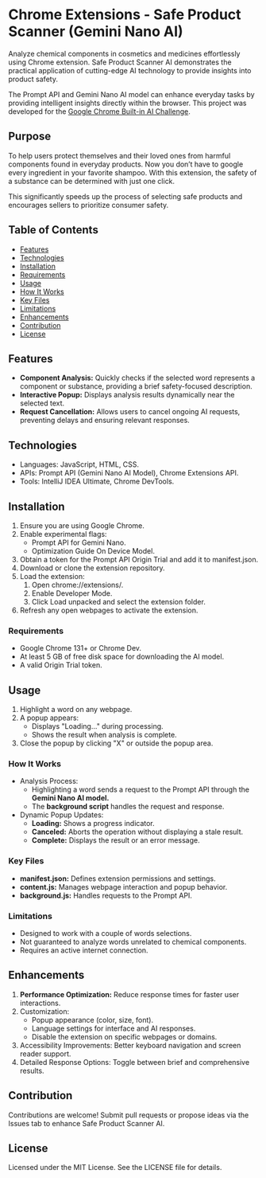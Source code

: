 # Chrome Extensions - Safe Product Scanner (Gemini Nano AI)
Analyze chemical components in cosmetics and medicines effortlessly using Chrome extension. Safe Product Scanner AI demonstrates the practical application of cutting-edge AI technology to provide insights into product safety.

The Prompt API and Gemini Nano AI model can enhance everyday tasks by providing intelligent insights directly within the browser. This project was developed for the [Google Chrome Built-in AI Challenge](https://googlechromeai.devpost.com/).

## Purpose
To help users protect themselves and their loved ones from harmful components found in everyday products. Now you don’t have to google every ingredient in your favorite shampoo.  With this extension, the safety of a substance can be determined with just one click. 

This significantly speeds up the process of selecting safe products and encourages sellers to prioritize consumer safety.

## Table of Contents
- [Features](#features)
- [Technologies](#technologies)
- [Installation](#installation)
- [Requirements](#requirements)
- [Usage](#usage)
- [How It Works](#how-it-works)
- [Key Files](#key-files)
- [Limitations](#limitations)
- [Enhancements](#enhancements)
- [Contribution](#contribution)
- [License](#license)

## Features
* **Component Analysis:** Quickly checks if the selected word represents a component or substance, providing a brief safety-focused description.
* **Interactive Popup:** Displays analysis results dynamically near the selected text.
* **Request Cancellation:** Allows users to cancel ongoing AI requests, preventing delays and ensuring relevant responses.

## Technologies
* Languages: JavaScript, HTML, CSS.
* APIs: Prompt API (Gemini Nano AI Model), Chrome Extensions API.
* Tools: IntelliJ IDEA Ultimate, Chrome DevTools.

## Installation
1. Ensure you are using Google Chrome.
2. Enable experimental flags:
    * Prompt API for Gemini Nano.
    * Optimization Guide On Device Model.
3. Obtain a token for the Prompt API Origin Trial and add it to manifest.json.
4. Download or clone the extension repository.
5. Load the extension:
    1. Open chrome://extensions/.
    2. Enable Developer Mode.
    3. Click Load unpacked and select the extension folder.
6. Refresh any open webpages to activate the extension.

### Requirements
* Google Chrome 131+ or Chrome Dev.
* At least 5 GB of free disk space for downloading the AI model.
* A valid Origin Trial token.

## Usage
1. Highlight a word on any webpage.
2. A popup appears:
    * Displays "Loading..." during processing.
    * Shows the result when analysis is complete.
3. Close the popup by clicking "X" or outside the popup area.

### How It Works
* Analysis Process:
  * Highlighting a word sends a request to the Prompt API through the **Gemini Nano AI model.**
  * The **background script** handles the request and response.
* Dynamic Popup Updates:
  * **Loading:** Shows a progress indicator.
  * **Canceled:** Aborts the operation without displaying a stale result.
  * **Complete:** Displays the result or an error message.

### Key Files
* **manifest.json:** Defines extension permissions and settings.
* **content.js:** Manages webpage interaction and popup behavior.
* **background.js:** Handles requests to the Prompt API.

### Limitations
* Designed to work with a couple of words selections.
* Not guaranteed to analyze words unrelated to chemical components.
* Requires an active internet connection.

## Enhancements
1. **Performance Optimization:** Reduce response times for faster user interactions.
2. Customization:
    * Popup appearance (color, size, font).
    * Language settings for interface and AI responses.
    * Disable the extension on specific webpages or domains.
3. Accessibility Improvements: Better keyboard navigation and screen reader support.
4. Detailed Response Options: Toggle between brief and comprehensive results.

## Contribution
Contributions are welcome! Submit pull requests or propose ideas via the Issues tab to enhance Safe Product Scanner AI.

## License
Licensed under the MIT License. See the LICENSE file for details.